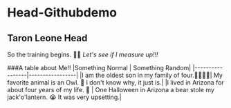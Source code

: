 # Head-Githubdemo
## Taron Leone Head
So the training begins. :weight_lifting_man: *Let's see if I measure up!!!*

###A table about Me!!
|Something Normal | Something Random|
|-----------------|-----------------|
|I am the oldest son in my family of four.:family_man_woman_boy_boy:| My favorite animal is an Owl. :owl: I don't know why, it just is.|
|I lived in Arizona for about four years of my life. :snake: | One Halloween in Arizona a bear stole my jack'o'lantern. :sob: It was very upsetting.|

